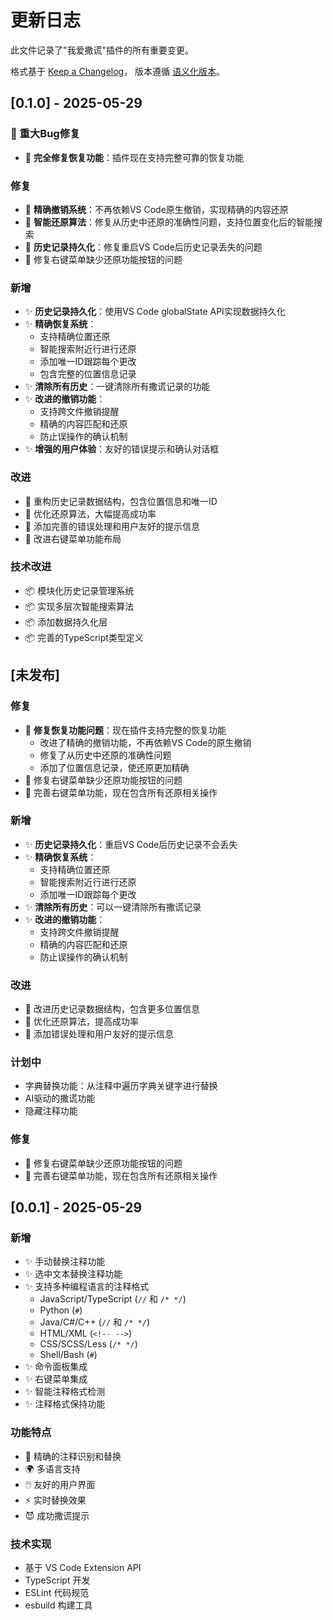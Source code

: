 # 更新日志

此文件记录了"我爱撒谎"插件的所有重要变更。

格式基于 [Keep a Changelog](http://keepachangelog.com/)，
版本遵循 [语义化版本](http://semver.org/)。

## [0.1.0] - 2025-05-29

### 🎉 重大Bug修复
- 🐛 **完全修复恢复功能**：插件现在支持完整可靠的恢复功能

### 修复
- 🐛 **精确撤销系统**：不再依赖VS Code原生撤销，实现精确的内容还原
- 🐛 **智能还原算法**：修复从历史中还原的准确性问题，支持位置变化后的智能搜索
- 🐛 **历史记录持久化**：修复重启VS Code后历史记录丢失的问题
- 🐛 修复右键菜单缺少还原功能按钮的问题

### 新增
- ✨ **历史记录持久化**：使用VS Code globalState API实现数据持久化
- ✨ **精确恢复系统**：
  - 支持精确位置还原
  - 智能搜索附近行进行还原
  - 添加唯一ID跟踪每个更改
  - 包含完整的位置信息记录
- ✨ **清除所有历史**：一键清除所有撒谎记录的功能
- ✨ **改进的撤销功能**：
  - 支持跨文件撤销提醒
  - 精确的内容匹配和还原
  - 防止误操作的确认机制
- ✨ **增强的用户体验**：友好的错误提示和确认对话框

### 改进
- 🔧 重构历史记录数据结构，包含位置信息和唯一ID
- 🔧 优化还原算法，大幅提高成功率
- 🔧 添加完善的错误处理和用户友好的提示信息
- 🔧 改进右键菜单功能布局

### 技术改进
- 📦 模块化历史记录管理系统
- 📦 实现多层次智能搜索算法
- 📦 添加数据持久化层
- 📦 完善的TypeScript类型定义

## [未发布]

### 修复
- 🐛 **修复恢复功能问题**：现在插件支持完整的恢复功能
  - 改进了精确的撤销功能，不再依赖VS Code的原生撤销
  - 修复了从历史中还原的准确性问题
  - 添加了位置信息记录，使还原更加精确
- 🐛 修复右键菜单缺少还原功能按钮的问题
- 🐛 完善右键菜单功能，现在包含所有还原相关操作

### 新增
- ✨ **历史记录持久化**：重启VS Code后历史记录不会丢失
- ✨ **精确恢复系统**：
  - 支持精确位置还原
  - 智能搜索附近行进行还原
  - 添加唯一ID跟踪每个更改
- ✨ **清除所有历史**：可以一键清除所有撒谎记录
- ✨ **改进的撤销功能**：
  - 支持跨文件撤销提醒
  - 精确的内容匹配和还原
  - 防止误操作的确认机制

### 改进
- 🔧 改进历史记录数据结构，包含更多位置信息
- 🔧 优化还原算法，提高成功率
- 🔧 添加错误处理和用户友好的提示信息

### 计划中
- 字典替换功能：从注释中遍历字典关键字进行替换
- AI驱动的撒谎功能
- 隐藏注释功能

### 修复
- 🐛 修复右键菜单缺少还原功能按钮的问题
- 🐛 完善右键菜单功能，现在包含所有还原相关操作

## [0.0.1] - 2025-05-29

### 新增
- ✨ 手动替换注释功能
- ✨ 选中文本替换注释功能
- ✨ 支持多种编程语言的注释格式
  - JavaScript/TypeScript (`//` 和 `/* */`)
  - Python (`#`)
  - Java/C#/C++ (`//` 和 `/* */`)
  - HTML/XML (`<!-- -->`)
  - CSS/SCSS/Less (`/* */`)
  - Shell/Bash (`#`)
- ✨ 命令面板集成
- ✨ 右键菜单集成
- ✨ 智能注释格式检测
- ✨ 注释格式保持功能

### 功能特点
- 🎯 精确的注释识别和替换
- 🌍 多语言支持
- 🖱️ 友好的用户界面
- ⚡ 实时替换效果
- 😈 成功撒谎提示

### 技术实现
- 基于 VS Code Extension API
- TypeScript 开发
- ESLint 代码规范
- esbuild 构建工具